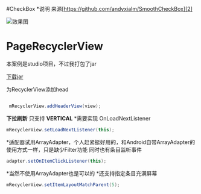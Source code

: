 #CheckBox
*说明 来源[https://github.com/andyxialm/SmoothCheckBox][2]


![效果图](https://github.com/xiaoxiaoying/PageRecycleView/blob/master/gif/checkBox.gif)

# PageRecyclerView

本案例是studio项目，不过我打包了jar

[下载jar][1]



为RecyclerView添加head
```java

 mRecyclerView.addHeaderView(view);

```
**下拉刷新** 只支持 **VERTICAL**
*需要实现 OnLoadNextListener
```java
mRecyclerView.setLoadNextListener(this);
```

*适配器试用ArrayAdapter，个人赶紧挺好用的，和Android自带ArrayAdapter的使用方式一样，只是缺少Filter功能
同时也有条目监听事件
```java
adapter.setOnItemClickListener(this);

```
*当然不使用ArrayAdapter也是可以的
*还支持指定条目充满屏幕
```java
mRecyclerView.setItemLayoutMatchParent(5);
```

[1]:https://github.com/xiaoxiaoying/PageRecycleView/tree/master/libs
[2]:https://github.com/andyxialm/SmoothCheckBox
[3]:https://github.com/xiaoxiaoying/PageRecycleView/blob/master/gif/checkBox.gif
